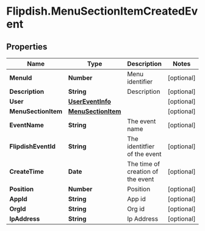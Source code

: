 # Flipdish.MenuSectionItemCreatedEvent

## Properties

Name | Type | Description | Notes
------------ | ------------- | ------------- | -------------
**MenuId** | **Number** | Menu identifier | [optional] 
**Description** | **String** | Description | [optional] 
**User** | [**UserEventInfo**](UserEventInfo.md) |  | [optional] 
**MenuSectionItem** | [**MenuSectionItem**](MenuSectionItem.md) |  | [optional] 
**EventName** | **String** | The event name | [optional] 
**FlipdishEventId** | **String** | The identitfier of the event | [optional] 
**CreateTime** | **Date** | The time of creation of the event | [optional] 
**Position** | **Number** | Position | [optional] 
**AppId** | **String** | App id | [optional] 
**OrgId** | **String** | Org id | [optional] 
**IpAddress** | **String** | Ip Address | [optional] 


